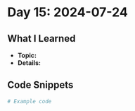 # Day 15: 2024-07-24

## What I Learned
- **Topic:**
- **Details:**

## Code Snippets
```python
# Example code

